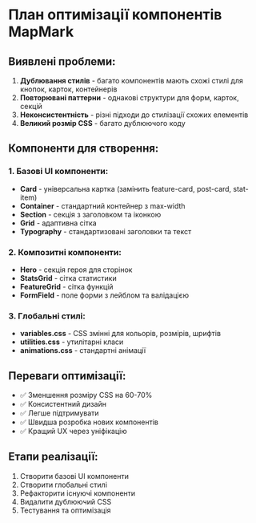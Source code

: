 # План оптимізації компонентів MapMark

## Виявлені проблеми:
1. **Дублювання стилів** - багато компонентів мають схожі стилі для кнопок, карток, контейнерів
2. **Повторювані паттерни** - однакові структури для форм, карток, секцій
3. **Неконсистентність** - різні підходи до стилізації схожих елементів
4. **Великий розмір CSS** - багато дублюючого коду

## Компоненти для створення:

### 1. Базові UI компоненти:
- **Card** - універсальна картка (замінить feature-card, post-card, stat-item)
- **Container** - стандартний контейнер з max-width
- **Section** - секція з заголовком та іконкою
- **Grid** - адаптивна сітка
- **Typography** - стандартизовані заголовки та текст

### 2. Композитні компоненти:
- **Hero** - секція героя для сторінок
- **StatsGrid** - сітка статистики
- **FeatureGrid** - сітка функцій
- **FormField** - поле форми з лейблом та валідацією

### 3. Глобальні стилі:
- **variables.css** - CSS змінні для кольорів, розмірів, шрифтів
- **utilities.css** - утилітарні класи
- **animations.css** - стандартні анімації

## Переваги оптимізації:
- ✅ Зменшення розміру CSS на 60-70%
- ✅ Консистентний дизайн
- ✅ Легше підтримувати
- ✅ Швидша розробка нових компонентів
- ✅ Кращий UX через уніфікацію

## Етапи реалізації:
1. Створити базові UI компоненти
2. Створити глобальні стилі
3. Рефакторити існуючі компоненти
4. Видалити дублюючий CSS
5. Тестування та оптимізація
